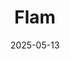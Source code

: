 ---  
layout: startup_page  
title: "Flam"  
id: "flamapp.ai"  
permalink: "/flamflamapp.ai05132025/"  
website: "https://www.flamapp.ai/"  
funding_round: "Series A"  
funding_amount: "$14M"  
investors: "RTP Global, Dovetail, Other strategic investors"  
about: "Flam is an AI infrastructure startup that enables the delivery of real-time 3D and mixed reality (MR) experiences directly to users without app downloads, with latency under 300 milliseconds. The platform transforms various touchpoints, including digital, broadcast TV, retail, and social media, into interactive digital experiences, increasing engagement and conversion rates."  
markets: "AI, Mixed Reality, 3D Technology, Content, Digital Media, Machine Learning"  
hq: "San Francisco, California, United States"  
founded_year: "2021"  
linkedin: "https://www.linkedin.com/company/flamappofficial"  
twitter: "https://twitter.com/flamappofficial"  
instagram: ""  
facebook: ""  
crunchbase: "https://www.crunchbase.com/organization/flam-155d"  
pitchbook: "https://pitchbook.com/profiles/company/463336-57"  

date_display: "13-May-2025"  
date: "2025-05-13"

# SEO Optimization  
meta_title: "Flam - Series A Funding ($14M)"  
meta_description: "Flam, Flam is an AI infrastructure startup that enables the delivery of real-time 3D and mixed reality (MR) experiences directly to users without app downlo..."  
meta_keywords: "Flam, AI, Mixed Reality, 3D Technology, Content, Digital Media, Machine Learning, Series A funding"  
canonical_url: "https://startup.projectstartups.com/flamflamapp.ai05132025/"  
---